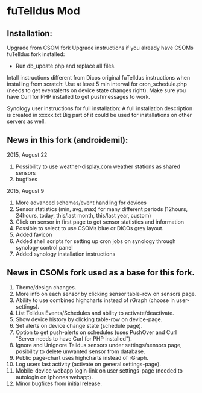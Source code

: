 fuTelldus Mod
=============

Installation:
-------------
Upgrade from CSOM fork
  Upgrade instructions if you already have CSOMs fuTelldus fork installed:
  - Run db_update.php and replace all files.

Intall instructions different from Dicos original fuTelldus instructions when installing from scratch:
  Use at least 5 min interval for cron_schedule.php (needs to get eventalerts on device state changes right).
  Make sure you have Curl for PHP installed to get pushmessages to work.

Synology user instructions for full installation:
  A full installation description is created in xxxxx.txt
	Big part of it could be used for installations on other servers as well.

News in this fork (androidemil):
----------------------------------
2015, August 22

 1. Possibility to use weather-display.com weather stations as shared sensors
 2. bugfixes
 
  
2015, August 9

 1. More advanced schemas/event handling for devices
 2. Sensor statistics (min, avg, max) for many different periods (12hours, 24hours, today, this/last month, this/last year, custom)
 3. Click on sensor in first page to get sensor statistics and information
 4. Possible to select to use CSOMs blue or DICOs grey layout.
 5. Added favicon 
 6. Added shell scripts for setting up cron jobs on synology through synology control panel
 7. Added synology installation instructions


News in CSOMs fork used as a base for this fork.
------------------------------------------------
1. Theme/design changes.
2. More info on each sensor by clicking sensor table-row on sensors page.
3. Ability to use combined highcharts instead of rGraph (choose in user-settings).
4. List Telldus Events/Schedules and ability to activate/deactivate.
5. Show device history by clicking table-row on device-page.
6. Set alerts on device change state (schedule page).
7. Option to get push-alerts on schedules (uses PushOver and Curl "Server needs to have Curl for PHP installed").
8. Ignore and UnIgnore Telldus sensors under settings/sensors page, posibility to delete unwanted sensor from database.
9. Public page-chart uses highcharts instead of rGraph.
10. Log users last activity (activate on general settings-page).
11. Mobile-device webapp login-link on user settings-page (needed to autologin on Iphones webapp).
12. Minor bugfixes from initial release.
